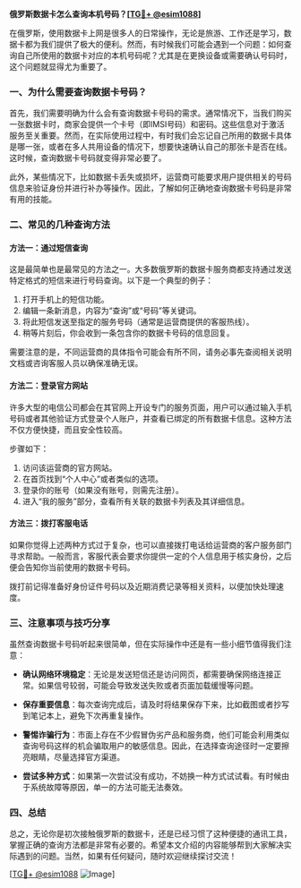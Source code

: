 **俄罗斯数据卡怎么查询本机号码？[[TG💪+ @esim1088](https://t.me/s/esim1088)]**

在俄罗斯，使用数据卡上网是很多人的日常操作，无论是旅游、工作还是学习，数据卡都为我们提供了极大的便利。然而，有时候我们可能会遇到一个问题：如何查询自己所使用的数据卡对应的本机号码呢？尤其是在更换设备或需要确认号码时，这个问题就显得尤为重要了。

### 一、为什么需要查询数据卡号码？

首先，我们需要明确为什么会有查询数据卡号码的需求。通常情况下，当我们购买一张数据卡时，商家会提供一个卡号（即IMSI号码）和密码。这些信息对于激活服务至关重要。然而，在实际使用过程中，有时我们会忘记自己所用的数据卡具体是哪一张，或者在多人共用设备的情况下，想要快速确认自己的那张卡是否在线。这时候，查询数据卡号码就变得非常必要了。

此外，某些情况下，比如数据卡丢失或损坏，运营商可能要求用户提供相关的号码信息来验证身份并进行补办等操作。因此，了解如何正确地查询数据卡号码是非常有用的技能。

### 二、常见的几种查询方法

#### 方法一：通过短信查询
这是最简单也是最常见的方法之一。大多数俄罗斯的数据卡服务商都支持通过发送特定格式的短信来进行号码查询。以下是一个典型的例子：

1. 打开手机上的短信功能。
2. 编辑一条新消息，内容为“查询”或“号码”等关键词。
3. 将此短信发送至指定的服务号码（通常是运营商提供的客服热线）。
4. 稍等片刻后，你会收到一条包含你的数据卡号码的信息回复。

需要注意的是，不同运营商的具体指令可能会有所不同，请务必事先查阅相关说明文档或咨询客服人员以确保准确无误。

#### 方法二：登录官方网站
许多大型的电信公司都会在其官网上开设专门的服务页面，用户可以通过输入手机号码或者其他验证方式登录个人账户，并查看已绑定的所有数据卡信息。这种方法不仅方便快捷，而且安全性较高。

步骤如下：
1. 访问该运营商的官方网站。
2. 在首页找到“个人中心”或者类似的选项。
3. 登录你的账号（如果没有账号，则需先注册）。
4. 进入“我的服务”部分，查看所有关联的数据卡列表及其详细信息。

#### 方法三：拨打客服电话
如果你觉得上述两种方式过于复杂，也可以直接拨打电话给运营商的客户服务部门寻求帮助。一般而言，客服代表会要求你提供一定的个人信息用于核实身份，之后便会告知你当前使用的数据卡号码。

拨打前记得准备好身份证件号码以及近期消费记录等相关资料，以便加快处理速度。

### 三、注意事项与技巧分享

虽然查询数据卡号码听起来很简单，但在实际操作中还是有一些小细节值得我们注意：

- **确认网络环境稳定**：无论是发送短信还是访问网页，都需要确保网络连接正常。如果信号较弱，可能会导致发送失败或者页面加载缓慢等问题。
  
- **保存重要信息**：每次查询完成后，请及时将结果保存下来，比如截图或者抄写到笔记本上，避免下次再重复操作。

- **警惕诈骗行为**：市面上存在不少假冒伪劣产品和服务商，他们可能会利用类似查询号码这样的机会骗取用户的敏感信息。因此，在选择查询途径时一定要擦亮眼睛，尽量选择官方渠道。

- **尝试多种方式**：如果第一次尝试没有成功，不妨换一种方式试试看。有时候由于系统故障等原因，单一的方法可能无法奏效。

### 四、总结

总之，无论你是初次接触俄罗斯的数据卡，还是已经习惯了这种便捷的通讯工具，掌握正确的查询方法都是非常有必要的。希望本文介绍的内容能够帮到大家解决实际遇到的问题。当然，如果有任何疑问，随时欢迎继续探讨交流！

[[TG💪+ @esim1088](https://t.me/s/esim1088) ![Image](https://i.postimg.cc/4NQfJmqS/Snipaste-2025-05-13-00-14-12.png)]